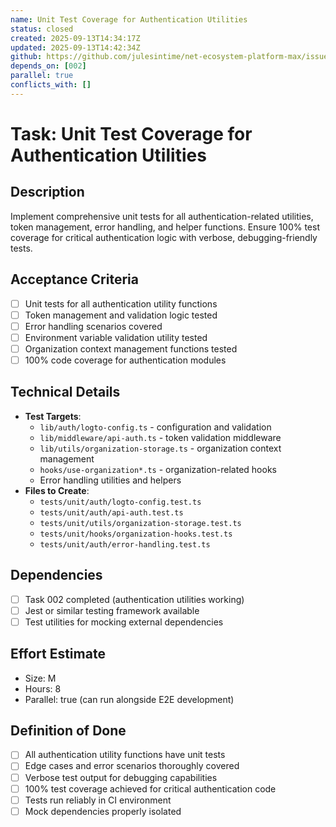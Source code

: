 ```yaml
---
name: Unit Test Coverage for Authentication Utilities
status: closed
created: 2025-09-13T14:34:17Z
updated: 2025-09-13T14:42:34Z
github: https://github.com/julesintime/net-ecosystem-platform-max/issues/22
depends_on: [002]
parallel: true
conflicts_with: []
---
```


# Task: Unit Test Coverage for Authentication Utilities

## Description
Implement comprehensive unit tests for all authentication-related utilities, token management, error handling, and helper functions. Ensure 100% test coverage for critical authentication logic with verbose, debugging-friendly tests.

## Acceptance Criteria
- [ ] Unit tests for all authentication utility functions
- [ ] Token management and validation logic tested
- [ ] Error handling scenarios covered
- [ ] Environment variable validation utility tested
- [ ] Organization context management functions tested
- [ ] 100% code coverage for authentication modules

## Technical Details
- **Test Targets**:
  - `lib/auth/logto-config.ts` - configuration and validation
  - `lib/middleware/api-auth.ts` - token validation middleware
  - `lib/utils/organization-storage.ts` - organization context management
  - `hooks/use-organization*.ts` - organization-related hooks
  - Error handling utilities and helpers
- **Files to Create**:
  - `tests/unit/auth/logto-config.test.ts`
  - `tests/unit/auth/api-auth.test.ts`
  - `tests/unit/utils/organization-storage.test.ts`
  - `tests/unit/hooks/organization-hooks.test.ts`
  - `tests/unit/auth/error-handling.test.ts`

## Dependencies
- [ ] Task 002 completed (authentication utilities working)
- [ ] Jest or similar testing framework available
- [ ] Test utilities for mocking external dependencies

## Effort Estimate
- Size: M
- Hours: 8
- Parallel: true (can run alongside E2E development)

## Definition of Done
- [ ] All authentication utility functions have unit tests
- [ ] Edge cases and error scenarios thoroughly covered
- [ ] Verbose test output for debugging capabilities
- [ ] 100% test coverage achieved for critical authentication code
- [ ] Tests run reliably in CI environment
- [ ] Mock dependencies properly isolated
